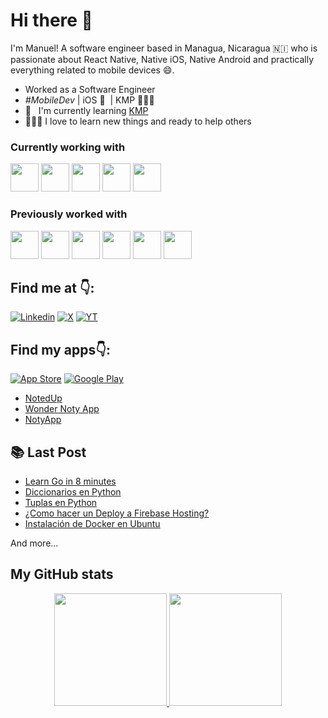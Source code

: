 # Hi there 👋

I'm Manuel! A software engineer based in Managua, Nicaragua 🇳🇮 who is passionate about React Native, Native iOS, Native Android and practically everything related to mobile devices 😄.


- Worked as a Software Engineer
- _#MobileDev_ | iOS 🧡 &nbsp;| KMP 👨🏻‍💻 &nbsp; 
- 📖 &nbsp; I'm currently learning [KMP](https://kotlinlang.org/docs/multiplatform.html)
- 👨🏻‍💻 I love to learn new things and ready to help others

### Currently working with

<div>
  <img width="45" src="https://cdn.jsdelivr.net/gh/devicons/devicon@latest/icons/kotlin/kotlin-original.svg" />
  <img width="45" src="https://cdn.jsdelivr.net/gh/devicons/devicon@latest/icons/swift/swift-original.svg" />
  <img width="45" src="https://cdn.jsdelivr.net/gh/devicons/devicon@latest/icons/java/java-original.svg" />
    <img width="45" src="https://cdn.jsdelivr.net/gh/devicons/devicon@latest/icons/csharp/csharp-original.svg" />
  <img width="45" src="https://cdn.jsdelivr.net/gh/devicons/devicon@latest/icons/jetpackcompose/jetpackcompose-original.svg" /> 
</div>

### Previously worked with
<div>      
  <img width="45" src="https://cdn.jsdelivr.net/gh/devicons/devicon@latest/icons/typescript/typescript-original.svg" />
  <img width="45" src="https://cdn.jsdelivr.net/gh/devicons/devicon@latest/icons/react/react-original.svg" /> 
  <img width="45" src="https://cdn.jsdelivr.net/gh/devicons/devicon@latest/icons/firebase/firebase-original.svg" />
  <img width="45" src="https://cdn.jsdelivr.net/gh/devicons/devicon@latest/icons/supabase/supabase-original.svg" />
  <img width="45" src="https://cdn.jsdelivr.net/gh/devicons/devicon@latest/icons/graphql/graphql-plain.svg" />
  <img width="45" src="https://cdn.jsdelivr.net/gh/devicons/devicon@latest/icons/spring/spring-original.svg" />           
</div>

## Find me at 👇:

[![Linkedin](https://skillicons.dev/icons?i=linkedin&theme=light)](https://www.linkedin.com/in/manuelduarte077/)
[![X](https://skillicons.dev/icons?i=twitter&theme=light)](https://twitter.com/manuelduarte077)
[![YT](https://skillicons.dev/icons?i=youtube&theme=light)](https://twitter.com/manuelduarte077)

## Find my apps👇: 
[![App Store](https://img.shields.io/badge/App_Store-0D96F6?style=flat&logo=app-store&logoColor=white)](https://apps.apple.com/us/developer/manuel-duarte/id1713428056)
[![Google Play](https://img.shields.io/badge/Google_Play-414141?style=flat&logo=google-play&logoColor=white)](https://play.google.com/store/apps/dev?id=6066797066423825901)

- [NotedUp](https://app.notedup.donmanuel.dev/app)
- [Wonder Noty App](https://app.noty.donmanuel.dev/link)
- [NotyApp](https://play.google.com/store/apps/details?id=com.manuelduarte077.notyapp)

## 📚 Last Post

<!-- YT:START -->

- [Learn Go in 8 minutes ](https://www.donmanuel.dev/posts/learn-go-in-8-minutes)
- [Diccionarios en Python](https://www.donmanuel.dev/posts/que-es-un-diccionario-de-datos)
- [Tuplas en Python](https://dev.to/manuelduarte077/tuplas-en-python-tuple-5e52)
- [¿Como hacer un Deploy a Firebase Hosting?](https://dev.to/manuelduarte077/como-hacer-un-deploy-a-firebase-hosting-1d1j)
- [Instalación de Docker en Ubuntu](https://dev.to/manuelduarte077/instalacion-de-docker-en-ubuntu-4mhf)
<!-- YT:END -->

And more...

## My GitHub stats

<p align="center">
  <a href="https://github.com/manuelduarte077">
    <img height="180em" src="https://github-readme-stats-eight-theta.vercel.app/api?username=manuelduarte077&show_icons=true&theme=buefy&count_private=true"/>
    <img height="180em" src="https://github-readme-stats-eight-theta.vercel.app/api/top-langs/?username=manuelduarte077&layout=compact&langs_count=8&theme=buefy&count_private=true"/>
  </a>  
</p>

